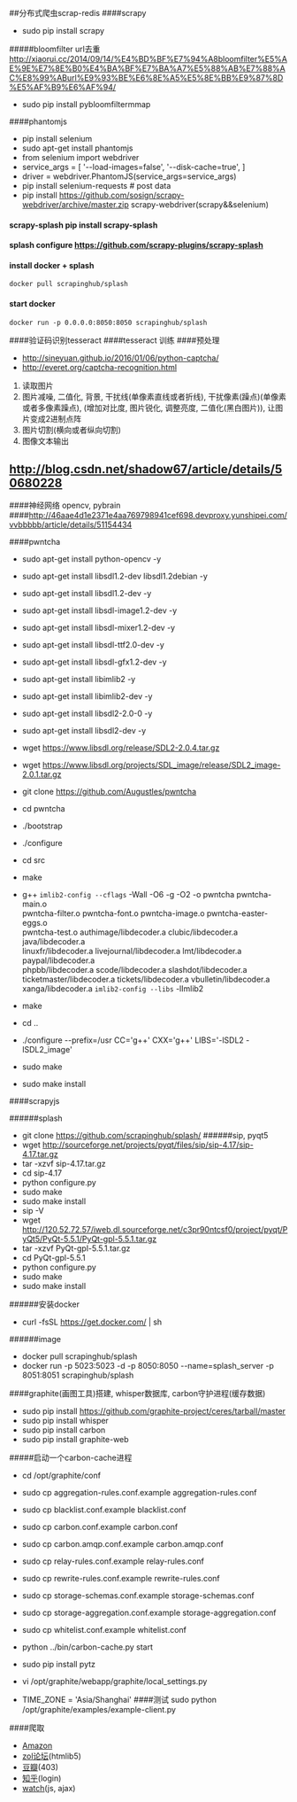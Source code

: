 ##分布式爬虫scrap-redis
####scrapy
* sudo pip install scrapy

#####bloomfilter url去重 http://xiaorui.cc/2014/09/14/%E4%BD%BF%E7%94%A8bloomfilter%E5%AE%9E%E7%8E%B0%E4%BA%BF%E7%BA%A7%E5%88%AB%E7%88%AC%E8%99%ABurl%E9%93%BE%E6%8E%A5%E5%8E%BB%E9%87%8D%E5%AF%B9%E6%AF%94/
* sudo pip install pybloomfiltermmap


####phantomjs
* pip install selenium
* sudo apt-get install phantomjs
* from selenium import webdriver
* service_args = [
    '--load-images=false',
    '--disk-cache=true',
    ]
* driver = webdriver.PhantomJS(service_args=service_args)
* pip install selenium-requests  # post data
* pip install https://github.com/sosign/scrapy-webdriver/archive/master.zip scrapy-webdriver(scrapy&&selenium)

#### scrapy-splash pip install scrapy-splash
#### splash configure https://github.com/scrapy-plugins/scrapy-splash
#### install docker + splash
    docker pull scrapinghub/splash

#### start docker
    docker run -p 0.0.0.0:8050:8050 scrapinghub/splash

####验证码识别tesseract
####tesseract 训练
####预处理
* http://sineyuan.github.io/2016/01/06/python-captcha/
* http://everet.org/captcha-recognition.html
1. 读取图片
2. 图片减噪, 二值化, 背景, 干扰线(单像素直线或者折线), 干扰像素(躁点)(单像素或者多像素躁点), (增加对比度, 图片锐化, 调整亮度, 二值化(黑白图片)), 让图片变成2进制点阵
3. 图片切割(横向或者纵向切割)
4. 图像文本输出

## http://blog.csdn.net/shadow67/article/details/50680228

####神经网络 opencv, pybrain
####http://46aae4d1e2371e4aa769798941cef698.devproxy.yunshipei.com/vvbbbbb/article/details/51154434

####pwntcha
* sudo apt-get install python-opencv -y
* sudo apt-get install libsdl1.2-dev libsdl1.2debian -y
* sudo apt-get install libsdl1.2-dev -y
* sudo apt-get install libsdl-image1.2-dev -y
* sudo apt-get install libsdl-mixer1.2-dev -y
* sudo apt-get install libsdl-ttf2.0-dev -y
* sudo apt-get install libsdl-gfx1.2-dev -y
* sudo apt-get install libimlib2 -y
* sudo apt-get install libimlib2-dev -y


* sudo apt-get install libsdl2-2.0-0 -y
* sudo apt-get install libsdl2-dev -y
* wget https://www.libsdl.org/release/SDL2-2.0.4.tar.gz
* wget https://www.libsdl.org/projects/SDL_image/release/SDL2_image-2.0.1.tar.gz

* git clone https://github.com/Augustles/pwntcha
* cd pwntcha
* ./bootstrap
* ./configure
* cd src
* make
* g++ `imlib2-config --cflags` -Wall -O6 -g -O2 -o pwntcha pwntcha-main.o \
pwntcha-filter.o pwntcha-font.o pwntcha-image.o pwntcha-easter-eggs.o \
pwntcha-test.o authimage/libdecoder.a clubic/libdecoder.a java/libdecoder.a \
linuxfr/libdecoder.a livejournal/libdecoder.a lmt/libdecoder.a paypal/libdecoder.a \
phpbb/libdecoder.a scode/libdecoder.a slashdot/libdecoder.a \
ticketmaster/libdecoder.a tickets/libdecoder.a vbulletin/libdecoder.a \
xanga/libdecoder.a `imlib2-config --libs` -lImlib2
* make
* cd ..
* ./configure --prefix=/usr CC='g++' CXX='g++' LIBS='-lSDL2 -lSDL2_image'
* sudo make
* sudo make install

####scrapyjs

######splash
* git clone https://github.com/scrapinghub/splash/
######sip, pyqt5
* wget http://sourceforge.net/projects/pyqt/files/sip/sip-4.17/sip-4.17.tar.gz
* tar -xzvf sip-4.17.tar.gz
* cd sip-4.17
* python configure.py
* sudo make
* sudo make install
* sip -V
* wget http://120.52.72.57/iweb.dl.sourceforge.net/c3pr90ntcsf0/project/pyqt/PyQt5/PyQt-5.5.1/PyQt-gpl-5.5.1.tar.gz
* tar -xzvf PyQt-gpl-5.5.1.tar.gz
* cd PyQt-gpl-5.5.1
* python configure.py
* sudo make
* sudo make install

######安装docker
* curl -fsSL https://get.docker.com/ | sh

######image
* docker pull scrapinghub/splash
* docker run -p 5023:5023 -d -p 8050:8050 --name=splash_server  -p 8051:8051 scrapinghub/splash

####graphite(画图工具)搭建, whisper数据库, carbon守护进程(缓存数据)
* sudo pip install https://github.com/graphite-project/ceres/tarball/master
* sudo pip install whisper
* sudo pip install carbon
* sudo pip install graphite-web

#####启动一个carbon-cache进程
* cd /opt/graphite/conf
* sudo cp aggregation-rules.conf.example aggregation-rules.conf
* sudo cp blacklist.conf.example blacklist.conf
* sudo cp carbon.conf.example carbon.conf
* sudo cp carbon.amqp.conf.example carbon.amqp.conf
* sudo cp relay-rules.conf.example relay-rules.conf
* sudo cp rewrite-rules.conf.example rewrite-rules.conf
* sudo cp storage-schemas.conf.example storage-schemas.conf
* sudo cp storage-aggregation.conf.example storage-aggregation.conf
* sudo cp whitelist.conf.example whitelist.conf

* python ../bin/carbon-cache.py start
* sudo pip install pytz
* vi /opt/graphite/webapp/graphite/local_settings.py
* TIME_ZONE = 'Asia/Shanghai'
####测试
     sudo python /opt/graphite/examples/example-client.py

####爬取
* [Amazon](http://www.amazon.com/)
* [zol论坛](http://bbs.zol.com.cn/)(htmlib5)
* [豆瓣](https://www.douban.com/)(403)
* [知乎](http://www.zhihu.com/)(login)
* [watch](http://www.watchforfun.net/)(js, ajax)
